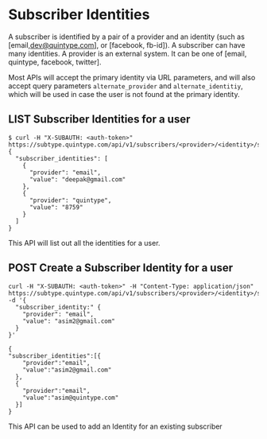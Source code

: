 # Subscriber Identities

A subscriber is identified by a pair of a provider and an identity (such as [email,dev@quintype.com], or [facebook, fb-id]). A subscriber can have many identities. A provider is an external system. It can be one of [email, quintype, facebook, twitter].

Most APIs will accept the primary identity via URL parameters, and will also accept query parameters `alternate_provider` and `alternate_identitiy`, which will be used in case the user is not found at the primary identity.

## LIST Subscriber Identities for a user

```shell
$ curl -H "X-SUBAUTH: <auth-token>" https://subtype.quintype.com/api/v1/subscribers/<provider>/<identity>/subscriber_identities.json
{
  "subscriber_identities": [
    {
      "provider": "email",
      "value": "deepak@gmail.com"
    },
    {
      "provider": "quintype",
      "value": "8759"
    }
  ]
}
```

This API will list out all the identities for a user.

## POST Create a Subscriber Identity for a user

```shell
curl -H "X-SUBAUTH: <auth-token>" -H "Content-Type: application/json" https://subtype.quintype.com/api/v1/subscribers/<provider>/<identity>/subscriber_identities.json -d '{
  "subscriber_identity:" {
    "provider": "email",
    "value": "asim2@gmail.com"
  }
}'

{
"subscriber_identities":[{
    "provider":"email",
    "value":"asim2@gmail.com"
  },
  {
    "provider":"email",
    "value":"asim@quintype.com"
  }]
}
```

This API can be used to add an Identity for an existing subscriber

